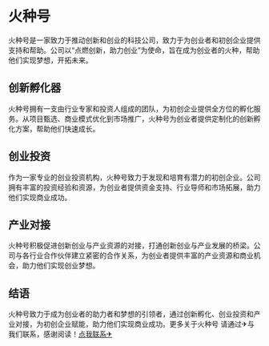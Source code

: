 # 火种号

火种号是一家致力于推动创新和创业的科技公司，致力于为创业者和初创企业提供支持和帮助。公司以“点燃创新，助力创业”为使命，旨在成为创业者的火种，帮助他们实现梦想，开拓未来。

## 创新孵化器

火种号拥有一支由行业专家和投资人组成的团队，为初创企业提供全方位的孵化服务。从项目甄选、商业模式优化到市场推广，火种号为创业者提供定制化的创新孵化方案，帮助他们快速成长。

## 创业投资

作为一家专业的创业投资机构，火种号致力于发现和培育有潜力的初创企业。公司拥有丰富的投资经验和资源，为创业者提供资金支持、行业导师和市场拓展，助力他们实现商业成功。

## 产业对接

火种号积极促进创新创业与产业资源的对接，打通创新创业与产业发展的桥梁。公司与各行业合作伙伴建立紧密的合作关系，为创业者提供丰富的产业资源和商业机会，助力他们实现创业梦想。

## 结语

火种号致力于成为创业者的助力者和梦想的引领者，通过创新孵化、创业投资和产业对接，为初创企业赋能，助力他们实现商业成功。更多关于火种号 请通过✈与我们联系，感谢阅读！[点我联系✈](https://help.k02.cc)